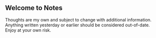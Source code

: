 ## Welcome to Notes
Thoughts are my own and subject to change with additional information. 
Anything written yesterday or earlier should be considered out-of-date. 
Enjoy at your own risk. 

 

